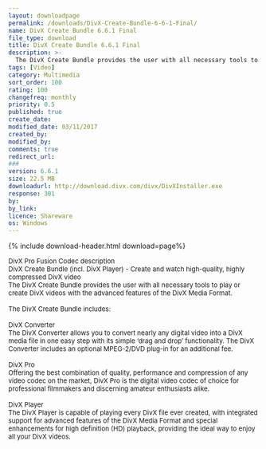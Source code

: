```yaml
---
layout: downloadpage
permalink: /downloads/DivX-Create-Bundle-6-6-1-Final/
name: DivX Create Bundle 6.6.1 Final
file_type: download
title: DivX Create Bundle 6.6.1 Final
description: >-
  The DivX Create Bundle provides the user with all necessary tools to play or create DivX videos with the advanced features of the DivX Media Format.
tags: [Video]
category: Multimedia
sort_order: 100
rating: 100
changefreq: monthly
priority: 0.5
published: true
create_date:
modified_date: 03/11/2017
created_by:
modified_by:
comments: true
redirect_url:
###
version: 6.6.1
size: 22.5 MB
downloadurl: http://download.divx.com/divx/DivXInstaller.exe
response: 301
by:
by_link:
licence: Shareware
os: Windows
---
```


{% include download-header.html download=page%}

<p style="fix-download-text !important">
<p><font size="2">DivX Pro Fusion Codec description <br />
DivX Create Bundle (incl. DivX Player) - Create and watch high-quality, highly compressed DivX video <br />
The DivX Create Bundle provides the user with all necessary tools to play or create DivX videos with the advanced features of the DivX Media Format. <br />
<br />
The DivX Create Bundle includes: <br />
<br />
DivX Converter <br />
The DivX Converter allows you to convert nearly any digital video into a DivX media file in one easy step with its simple ‘drag and drop’ functionality. The DivX Converter includes an optional MPEG-2/DVD plug-in for an additional fee. <br />
<br />
DivX Pro <br />
Offering the best combination of quality, performance and compression of any video codec on the market, DivX Pro is the digital video codec of choice for professional filmmakers and discerning amateur enthusiasts alike. <br />
<br />
DivX Player <br />
The DivX Player is capable of playing every DivX file ever created, with integrated support for advanced features of the DivX Media Format and special enhancements for high definition (HD) playback, providing the ideal way to enjoy all your DivX videos.</font></p></p>
